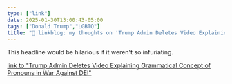 ```yaml
---
type: ["link"]
date: 2025-01-30T13:00:43-05:00
tags: ["Donald Trump","LGBTQ"]
title: "🔗 linkblog: my thoughts on 'Trump Admin Deletes Video Explaining Grammatical Concept of Pronouns in War Against DEI'"
---
```

This headline would be hilarious if it weren't so infuriating.

[link to "Trump Admin Deletes Video Explaining Grammatical Concept of Pronouns in War Against DEI"](https://www.404media.co/trump-admin-deletes-video-explaining-grammatical-concept-of-pronouns-in-war-against-dei/)
